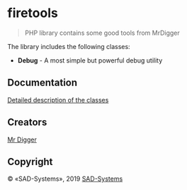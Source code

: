 # firetools
> PHP library contains some good tools from MrDigger

The library includes the following classes:

 * **Debug**    - A most simple but powerful debug utility



## Documentation 

[Detailed description of the classes](docs/index.html)

## Creators

[Mr Digger](mailto://mrdigger@mail.ru)

## Copyright

© «SAD-Systems», 2019 [SAD-Systems](http://sad-systems.ru)
